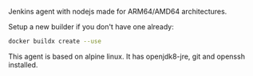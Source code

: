 Jenkins agent with nodejs made for ARM64/AMD64 architectures.

Setup a new builder if you don't have one already: 
~~~bash
docker buildx create --use
~~~

This agent is based on alpine linux. It has openjdk8-jre, git and openssh installed.